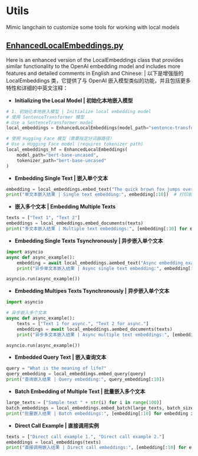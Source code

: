 # Utils

Mimic langchain to customize some tools for working with local models

## [EnhancedLocalEmbeddings.py](./EnhancedLocalEmbeddings.py)

Here is an enhanced version of the LocalEmbeddings class that provides similar functionality to the OpenAI embedding model and includes more features and detailed comments in English and Chinese: | 以下是增强版的 LocalEmbeddings 类，它提供了与 OpenAI 嵌入模型类似的功能，并且包括更多特性和详细的中英文注释：

* **Initializing the Local Model | 初始化本地嵌入模型**

```python
# 1. 初始化本地嵌入模型 | Initialize local embedding model
# 使用 SentenceTransformer 模型
# Use a SentenceTransformer model
local_embeddings = EnhancedLocalEmbeddings(model_path="sentence-transformers/all-MiniLM-L6-v2")

# 使用 Hugging Face 模型（需要指定分词器路径）
# Use a Hugging Face model (requires tokenizer path)
local_embeddings_hf = EnhancedLocalEmbeddings(
    model_path="bert-base-uncased",
    tokenizer_path="bert-base-uncased"
)
```

* **Embedding Single Text | 嵌入单个文本**

```python
embedding = local_embeddings.embed_text("The quick brown fox jumps over the lazy dog.")
print("单文本嵌入结果 | Single text embedding:", embedding[:10])  # 打印前 10 个维度
```

* **嵌入多个文本 | Embedding Multiple Texts**

```python
texts = ["Text 1", "Text 2"]
embeddings = local_embeddings.embed_documents(texts)
print("多文本嵌入结果 | Multiple text embeddings:", [embedding[:10] for embedding in embeddings])
```

* **Embedding Single Texts Tsynchronously | 异步嵌入单个文本**

```python
import asyncio
async def async_example():
    embedding = await local_embeddings.aembed_text("Async embedding example.")
    print("异步单文本嵌入结果 | Async single text embedding:", embedding[:10])

asyncio.run(async_example())

```

* **Embedding Multipes Texts Tsynchronously | 异步嵌入单个文本**

```python
import asyncio

# 异步嵌入多个文本
async def async_example():
    texts = ["Text 1 for async.", "Text 2 for async."]
    embeddings = await local_embeddings.aembed_documents(texts)
    print("异步多文本嵌入结果 | Async multiple text embeddings:", [embedding[:10] for embedding in embeddings])

asyncio.run(async_example())

```

* **Embedded Query Text | 嵌入查询文本**

```python
query = "What is the meaning of life?"
query_embedding = local_embeddings.embed_query(query)
print("查询嵌入结果 | Query embedding:", query_embedding[:10])
```

* **Batch Embedding of Multiple Text | 批量嵌入多个文本**

```python
large_texts = ["Sample text " + str(i) for i in range(100)]
batch_embeddings = local_embeddings.embed_batch(large_texts, batch_size=16)
print("批量嵌入结果 | Batch embeddings:", [embedding[:10] for embedding in batch_embeddings[:3]])
```

* **Direct Call Example | 直接调用实例**

```python
texts = ["Direct call example 1.", "Direct call example 2."]
embeddings = local_embeddings(texts)
print("直接调用嵌入结果 | Direct call embeddings:", [embedding[:10] for embedding in embeddings])
```
